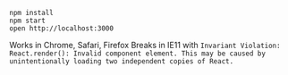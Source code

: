 ```
npm install
npm start
open http://localhost:3000
```

Works in Chrome, Safari, Firefox
Breaks in IE11 with `Invariant Violation: React.render(): Invalid component element. This may be caused by unintentionally loading two independent copies of React.`
